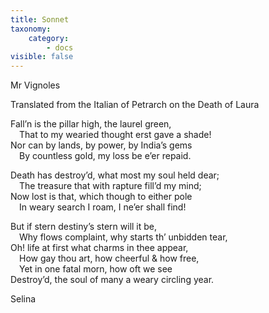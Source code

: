 ```yaml
---
title: Sonnet
taxonomy:
    category:
        - docs
visible: false
---
```


<div class="author">Mr Vignoles</div>

<span class="title">Translated from the Italian of Petrarch on the Death of Laura</span>
  
Fall’n is the pillar high, the laurel green,  
&emsp;That to my wearied thought erst gave a shade!  
Nor can by lands, by power, by India’s gems  
&emsp;By countless gold, my loss be e’er repaid.  
  
Death has destroy’d, what most my soul held dear;  
&emsp;The treasure that with rapture fill’d my mind;  
Now lost is that, which though to either pole  
&emsp;In weary search I roam, I ne’er shall find!  
  
But if stern destiny’s stern will it be,  
&emsp;Why flows complaint, why starts th’ unbidden tear,  
Oh! life at first what charms in thee appear,  
&emsp;How gay thou art, how cheerful & how free,  
&emsp;Yet in one fatal morn, how oft we see  
Destroy’d, the soul of many a weary circling year.  
  
Selina